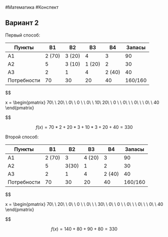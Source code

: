 #Математика #Конспект 

## Вариант 2

Первый способ:

| Пункты      | B1     | B2     | B3     | B4     | Запасы  |
| ----------- | ------ | ------ | ------ | ------ | ------- |
| A1          | 2 (70) | 3 (20) | 4      | 3      | 90      |
| A2          | 5      | 3 (10) | 1 (20) | 2      | 30      |
| A3          | 2      | 1      | 4      | 2 (40) | 40      |
| Потребности | 70     | 30     | 20     | 40     | 160/160 |


$$

x = \begin{pmatrix}
70\ \ 20\ \ 0\ \ 0 \\
\ 0\ \ 10\ 20\ \ 0 \\
\ 0\ \ \ 0\ \ \ 0\ \ 40
\end{pmatrix}


$$

$$
f(x) = 70 * 2 + 20 * 3 + 10 * 3 + 20 + 40 = 330
$$

Второй способ:

| Пункты      | B1     | B2    | B3     | B4     | Запасы  |
| ----------- | ------ | ----- | ------ | ------ | ------- |
| A1          | 2 (70) | 3     | 4 (20) | 3      | 90      |
| A2          | 5      | 3(30) | 1      | 2      | 30      |
| A3          | 2      | 1     | 4      | 2 (40) | 40      |
| Потребности | 70     | 30    | 20     | 40     | 160/160 |


$$

x = \begin{pmatrix}
70\ \ 20\ \ 0\ \ 0 \\
\ 0\ \ \ 30\ \ 0\ \ 0 \\
\ 0\ \ \ 0\ \ \ 0\ \ 40
\end{pmatrix}

$$

$$
f(x) = 140 + 80 + 90 + 80 = 330
$$

